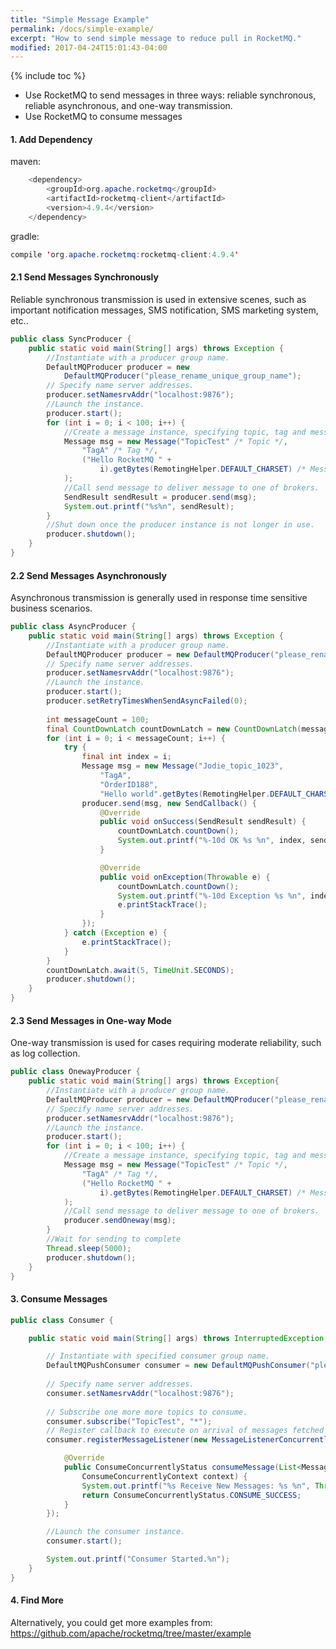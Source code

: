 ```yaml
---
title: "Simple Message Example"
permalink: /docs/simple-example/
excerpt: "How to send simple message to reduce pull in RocketMQ."
modified: 2017-04-24T15:01:43-04:00
---
```




{% include toc %}

* Use RocketMQ to send messages in three ways: reliable synchronous, reliable
asynchronous, and one-way transmission.
* Use RocketMQ to consume messages

#### 1. Add Dependency
maven:

```java
    <dependency>
        <groupId>org.apache.rocketmq</groupId>
        <artifactId>rocketmq-client</artifactId>
        <version>4.9.4</version>
    </dependency>
```

gradle:

```java
compile 'org.apache.rocketmq:rocketmq-client:4.9.4'
```

#### 2.1 Send Messages Synchronously

Reliable synchronous transmission is used in extensive scenes, such as
important notification messages, SMS notification, SMS marketing system, etc..

```java
public class SyncProducer {
    public static void main(String[] args) throws Exception {
        //Instantiate with a producer group name.
        DefaultMQProducer producer = new
            DefaultMQProducer("please_rename_unique_group_name");
        // Specify name server addresses.
        producer.setNamesrvAddr("localhost:9876");
        //Launch the instance.
        producer.start();
        for (int i = 0; i < 100; i++) {
            //Create a message instance, specifying topic, tag and message body.
            Message msg = new Message("TopicTest" /* Topic */,
                "TagA" /* Tag */,
                ("Hello RocketMQ " +
                    i).getBytes(RemotingHelper.DEFAULT_CHARSET) /* Message body */
            );
            //Call send message to deliver message to one of brokers.
            SendResult sendResult = producer.send(msg);
            System.out.printf("%s%n", sendResult);
        }
        //Shut down once the producer instance is not longer in use.
        producer.shutdown();
    }
}

```
#### 2.2 Send Messages Asynchronously

Asynchronous transmission is generally used in response time sensitive business scenarios.

```java
public class AsyncProducer {
    public static void main(String[] args) throws Exception {
        //Instantiate with a producer group name.
        DefaultMQProducer producer = new DefaultMQProducer("please_rename_unique_group_name");
        // Specify name server addresses.
        producer.setNamesrvAddr("localhost:9876");
        //Launch the instance.
        producer.start();
        producer.setRetryTimesWhenSendAsyncFailed(0);
        
        int messageCount = 100;
        final CountDownLatch countDownLatch = new CountDownLatch(messageCount);
        for (int i = 0; i < messageCount; i++) {
            try {
                final int index = i;
                Message msg = new Message("Jodie_topic_1023",
                    "TagA",
                    "OrderID188",
                    "Hello world".getBytes(RemotingHelper.DEFAULT_CHARSET));
                producer.send(msg, new SendCallback() {
                    @Override
                    public void onSuccess(SendResult sendResult) {
                        countDownLatch.countDown();
                        System.out.printf("%-10d OK %s %n", index, sendResult.getMsgId());
                    }

                    @Override
                    public void onException(Throwable e) {
                        countDownLatch.countDown();
                        System.out.printf("%-10d Exception %s %n", index, e);
                        e.printStackTrace();
                    }
                });
            } catch (Exception e) {
                e.printStackTrace();
            }
        }
        countDownLatch.await(5, TimeUnit.SECONDS);
        producer.shutdown();
    }
}
```

#### 2.3 Send Messages in One-way Mode

One-way transmission is used for cases requiring moderate reliability,
such as log collection.

```java
public class OnewayProducer {
    public static void main(String[] args) throws Exception{
        //Instantiate with a producer group name.
        DefaultMQProducer producer = new DefaultMQProducer("please_rename_unique_group_name");
        // Specify name server addresses.
        producer.setNamesrvAddr("localhost:9876");
        //Launch the instance.
        producer.start();
        for (int i = 0; i < 100; i++) {
            //Create a message instance, specifying topic, tag and message body.
            Message msg = new Message("TopicTest" /* Topic */,
                "TagA" /* Tag */,
                ("Hello RocketMQ " +
                    i).getBytes(RemotingHelper.DEFAULT_CHARSET) /* Message body */
            );
            //Call send message to deliver message to one of brokers.
            producer.sendOneway(msg);
        }
        //Wait for sending to complete
        Thread.sleep(5000);        
        producer.shutdown();
    }
}

```

#### 3. Consume Messages

```java
public class Consumer {

    public static void main(String[] args) throws InterruptedException, MQClientException {

        // Instantiate with specified consumer group name.
        DefaultMQPushConsumer consumer = new DefaultMQPushConsumer("please_rename_unique_group_name");
         
        // Specify name server addresses.
        consumer.setNamesrvAddr("localhost:9876");
        
        // Subscribe one more more topics to consume.
        consumer.subscribe("TopicTest", "*");
        // Register callback to execute on arrival of messages fetched from brokers.
        consumer.registerMessageListener(new MessageListenerConcurrently() {

            @Override
            public ConsumeConcurrentlyStatus consumeMessage(List<MessageExt> msgs,
                ConsumeConcurrentlyContext context) {
                System.out.printf("%s Receive New Messages: %s %n", Thread.currentThread().getName(), msgs);
                return ConsumeConcurrentlyStatus.CONSUME_SUCCESS;
            }
        });

        //Launch the consumer instance.
        consumer.start();

        System.out.printf("Consumer Started.%n");
    }
}
```

#### 4. Find More
Alternatively, you could get more examples from:
https://github.com/apache/rocketmq/tree/master/example


